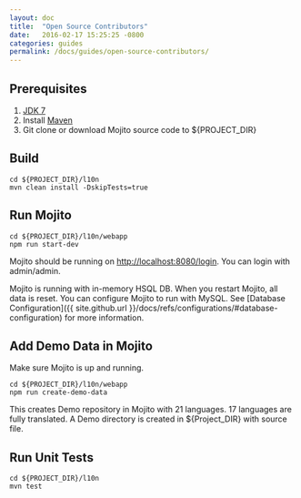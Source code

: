 ```yaml
---
layout: doc
title:  "Open Source Contributors"
date:   2016-02-17 15:25:25 -0800
categories: guides
permalink: /docs/guides/open-source-contributors/
---
```

## Prerequisites

1. [JDK 7](http://www.oracle.com/technetwork/java/javase/downloads/jdk7-downloads-1880260.html)
2. Install [Maven](https://maven.apache.org/download.cgi)
3. Git clone or download Mojito source code to ${PROJECT_DIR}

## Build
    cd ${PROJECT_DIR}/l10n
    mvn clean install -DskipTests=true

## Run Mojito
    cd ${PROJECT_DIR}/l10n/webapp
    npm run start-dev

Mojito should be running on [http://localhost:8080/login](http://localhost:8080/login).  You can login with admin/admin.

Mojito is running with in-memory HSQL DB.  When you restart Mojito, all data is reset.  You can configure Mojito to run with MySQL.  See [Database Configuration]({{ site.github.url }}/docs/refs/configurations/#database-configuration) for more information.

## Add Demo Data in Mojito
Make sure Mojito is up and running.

    cd ${PROJECT_DIR}/l10n/webapp
    npm run create-demo-data

This creates Demo repository in Mojito with 21 languages.  17 languages are fully translated.  A Demo directory is created in ${Project_DIR} with source file.

## Run Unit Tests
    cd ${PROJECT_DIR}/l10n
    mvn test





